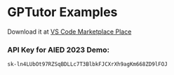 # GPTutor Examples

Download it at [VS Code Marketplace Place](https://marketplace.visualstudio.com/items?itemName=gptutor.gptutor&ssr=false#overview)

### API Key for AIED 2023 Demo:

```
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
```

